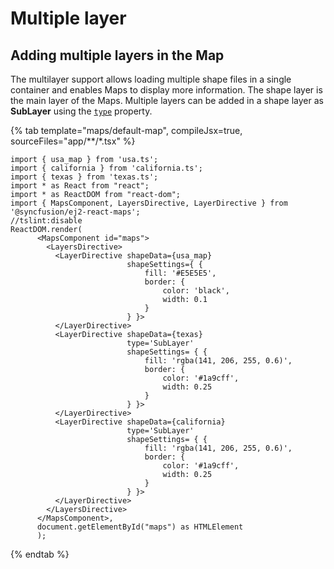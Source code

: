 # Multiple layer

## Adding multiple layers in the Map

The multilayer support allows loading multiple shape files in a single container and enables Maps to display more information. The shape layer is the main layer of the Maps. Multiple layers can be added in a shape layer as **SubLayer** using the [`type`](../api/maps/type/) property.

{% tab template="maps/default-map", compileJsx=true, sourceFiles="app/**/*.tsx" %}

```tsx
import { usa_map } from 'usa.ts';
import { california } from 'california.ts';
import { texas } from 'texas.ts';
import * as React from "react";
import * as ReactDOM from "react-dom";
import { MapsComponent, LayersDirective, LayerDirective } from '@syncfusion/ej2-react-maps';
//tslint:disable
ReactDOM.render(
      <MapsComponent id="maps">
        <LayersDirective>
          <LayerDirective shapeData={usa_map}
                          shapeSettings={ {
                              fill: '#E5E5E5',
                              border: {
                                  color: 'black',
                                  width: 0.1
                              }
                          } }>
          </LayerDirective>
          <LayerDirective shapeData={texas}
                          type='SubLayer'
                          shapeSettings= { {
                              fill: 'rgba(141, 206, 255, 0.6)',
                              border: {
                                  color: '#1a9cff',
                                  width: 0.25
                              }
                          } }>
          </LayerDirective>
          <LayerDirective shapeData={california}
                          type='SubLayer'
                          shapeSettings= { {
                              fill: 'rgba(141, 206, 255, 0.6)',
                              border: {
                                  color: '#1a9cff',
                                  width: 0.25
                              }
                          } }>
          </LayerDirective>
        </LayersDirective>
      </MapsComponent>,
      document.getElementById("maps") as HTMLElement
      );
  ```

{% endtab %}